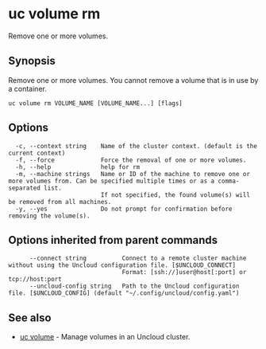 # uc volume rm

Remove one or more volumes.

## Synopsis

Remove one or more volumes. You cannot remove a volume that is in use by a container.

```
uc volume rm VOLUME_NAME [VOLUME_NAME...] [flags]
```

## Options

```
  -c, --context string    Name of the cluster context. (default is the current context)
  -f, --force             Force the removal of one or more volumes.
  -h, --help              help for rm
  -m, --machine strings   Name or ID of the machine to remove one or more volumes from. Can be specified multiple times or as a comma-separated list.
                          If not specified, the found volume(s) will be removed from all machines.
  -y, --yes               Do not prompt for confirmation before removing the volume(s).
```

## Options inherited from parent commands

```
      --connect string          Connect to a remote cluster machine without using the Uncloud configuration file. [$UNCLOUD_CONNECT]
                                Format: [ssh://]user@host[:port] or tcp://host:port
      --uncloud-config string   Path to the Uncloud configuration file. [$UNCLOUD_CONFIG] (default "~/.config/uncloud/config.yaml")
```

## See also

* [uc volume](uc_volume.md)	 - Manage volumes in an Uncloud cluster.

